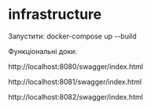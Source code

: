 # infrastructure

Запустити:
docker-compose up --build

Функціональні доки:

http://localhost:8080/swagger/index.html

http://localhost:8081/swagger/index.html

http://localhost:8082/swagger/index.html